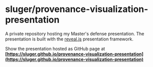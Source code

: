 # sluger/provenance-visualization-presentation

A private repository hosting my Master's defense presentation. The presentation is built with the [reveal.js](https://github.com/hakimel/reveal.js) presentation framework.

Show the presentation hosted as GitHub page at **[https://sluger.github.io/provenance-visualization-presentation](https://sluger.github.io/provenance-visualization-presentation)**